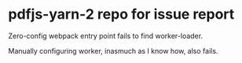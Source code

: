 # pdfjs-yarn-2 repo for issue report

Zero-config webpack entry point fails to find worker-loader.

Manually configuring worker, inasmuch as I know how, also fails.

